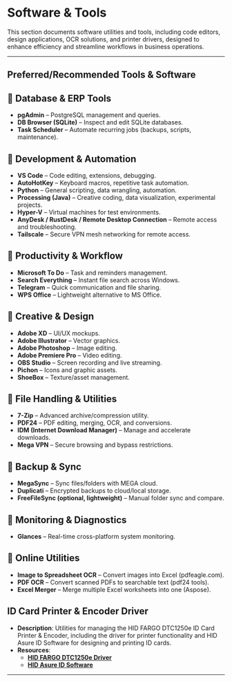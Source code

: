 # Software & Tools

This section documents software utilities and tools, including code editors, design applications, OCR solutions, and printer drivers, designed to enhance efficiency and streamline workflows in business operations.

---

## Preferred/Recommended Tools & Software

## 🔹 Database & ERP Tools

- **pgAdmin** – PostgreSQL management and queries.
- **DB Browser (SQLite)** – Inspect and edit SQLite databases.
- **Task Scheduler** – Automate recurring jobs (backups, scripts, maintenance).

## 🔹 Development & Automation

- **VS Code** – Code editing, extensions, debugging.
- **AutoHotKey** – Keyboard macros, repetitive task automation.
- **Python** – General scripting, data wrangling, automation.
- **Processing (Java)** – Creative coding, data visualization, experimental projects.
- **Hyper-V** – Virtual machines for test environments.
- **AnyDesk / RustDesk / Remote Desktop Connection** – Remote access and troubleshooting.
- **Tailscale** – Secure VPN mesh networking for remote access.

## 🔹 Productivity & Workflow

- **Microsoft To Do** – Task and reminders management.
- **Search Everything** – Instant file search across Windows.
- **Telegram** – Quick communication and file sharing.
- **WPS Office** – Lightweight alternative to MS Office.

## 🔹 Creative & Design

- **Adobe XD** – UI/UX mockups.
- **Adobe Illustrator** – Vector graphics.
- **Adobe Photoshop** – Image editing.
- **Adobe Premiere Pro** – Video editing.
- **OBS Studio** – Screen recording and live streaming.
- **Pichon** – Icons and graphic assets.
- **ShoeBox** – Texture/asset management.

## 🔹 File Handling & Utilities

- **7-Zip** – Advanced archive/compression utility.
- **PDF24** – PDF editing, merging, OCR, and conversions.
- **IDM (Internet Download Manager)** – Manage and accelerate downloads.
- **Mega VPN** – Secure browsing and bypass restrictions.

## 🔹 Backup & Sync

- **MegaSync** – Sync files/folders with MEGA cloud.
- **Duplicati** – Encrypted backups to cloud/local storage.
- **FreeFileSync (optional, lightweight)** – Manual folder sync and compare.

## 🔹 Monitoring & Diagnostics

- **Glances** – Real-time cross-platform system monitoring.

## 🔹 Online Utilities

- **Image to Spreadsheet OCR** – Convert images into Excel (pdfeagle.com).
- **PDF OCR** – Convert scanned PDFs to searchable text (pdf24 tools).
- **Excel Merger** – Merge multiple Excel worksheets into one (Aspose).

## ID Card Printer & Encoder Driver

- **Description**: Utilities for managing the HID FARGO DTC1250e ID Card Printer & Encoder, including the driver for printer functionality and HID Asure ID Software for designing and printing ID cards.
- **Resources**:
  - **[HID FARGO DTC1250e Driver](./Files/SFW-00435_RevK_DTC1250e_v5.5.0.3_setup.zip)**
  - **[HID Asure ID Software](https://drive.google.com/file/d/1NYsjM2Fkdou67VqEZrJuH_PYcO5W1oL8/view?usp=drive_link)**

---
